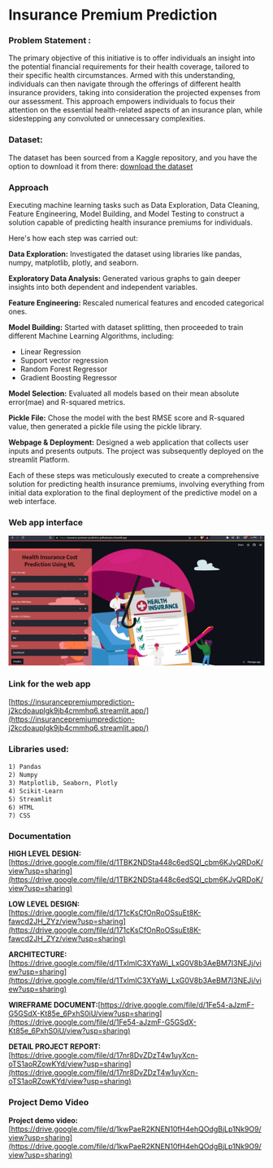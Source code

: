 # Insurance Premium Prediction
### Problem Statement :
The primary objective of this initiative is to offer individuals an insight into the potential financial requirements for their health coverage, tailored to their specific health circumstances. Armed with this understanding, individuals can then navigate through the offerings of different health insurance providers, taking into consideration the projected expenses from our assessment. This approach empowers individuals to focus their attention on the essential health-related aspects of an insurance plan, while sidestepping any convoluted or unnecessary complexities.

### Dataset:
The dataset has been sourced from a Kaggle repository, and you have the option to download it from there: [download the dataset](https://www.kaggle.com/datasets/noordeen/insurance-premium-prediction)

### Approach
Executing machine learning tasks such as Data Exploration, Data Cleaning, Feature Engineering, Model Building, and Model Testing to construct a solution capable of predicting health insurance premiums for individuals.

Here's how each step was carried out:

**Data Exploration:** Investigated the dataset using libraries like pandas, numpy, matplotlib, plotly, and seaborn.

**Exploratory Data Analysis:** Generated various graphs to gain deeper insights into both dependent and independent variables.

**Feature Engineering:** Rescaled numerical features and encoded categorical ones.

**Model Building:** Started with dataset splitting, then proceeded to train different Machine Learning Algorithms, including:
- Linear Regression
- Support vector regression
- Random Forest Regressor
- Gradient Boosting Regressor

**Model Selection:** Evaluated all models based on their mean absolute error(mae) and R-squared metrics.

**Pickle File:** Chose the model with the best RMSE score and R-squared value, then generated a pickle file using the pickle library.

**Webpage & Deployment:** Designed a web application that collects user inputs and presents outputs. The project was subsequently deployed on the streamlit  Platform.

Each of these steps was meticulously executed to create a comprehensive solution for predicting health insurance premiums, involving everything from initial data exploration to the final deployment of the predictive model on a web interface.

### Web app interface 
![alt text](https://github.com/Shekharmeena28/Insurance_premium_prediction/blob/main/Image/Screenshot%202023-06-23%20182904.png)

### Link for the web app
 [https://insurancepremiumprediction-j2kcdoauplgk9jb4cmmhq6.streamlit.app/](https://insurancepremiumprediction-j2kcdoauplgk9jb4cmmhq6.streamlit.app/)

### Libraries used:
    1) Pandas
    2) Numpy
    3) Matplotlib, Seaborn, Plotly
    4) Scikit-Learn
    5) Streamlit
    6) HTML
    7) CSS

### Documentation
**HIGH LEVEL DESIGN:**[https://drive.google.com/file/d/1TBK2NDSta448c6edSQI_cbm6KJvQRDoK/view?usp=sharing](https://drive.google.com/file/d/1TBK2NDSta448c6edSQI_cbm6KJvQRDoK/view?usp=sharing)

**LOW LEVEL DESIGN:**[https://drive.google.com/file/d/171cKsCfOnRoOSsuEt8K-fawcd2JH_ZYz/view?usp=sharing](https://drive.google.com/file/d/171cKsCfOnRoOSsuEt8K-fawcd2JH_ZYz/view?usp=sharing)

**ARCHITECTURE:**[https://drive.google.com/file/d/1TxImIC3XYaWi_LxG0V8b3AeBM7I3NEJj/view?usp=sharing](https://drive.google.com/file/d/1TxImIC3XYaWi_LxG0V8b3AeBM7I3NEJj/view?usp=sharing)

**WIREFRAME DOCUMENT:**[https://drive.google.com/file/d/1Fe54-aJzmF-G5GSdX-Kt85e_6PxhS0iU/view?usp=sharing](https://drive.google.com/file/d/1Fe54-aJzmF-G5GSdX-Kt85e_6PxhS0iU/view?usp=sharing)

**DETAIL PROJECT REPORT:**[https://drive.google.com/file/d/17nr8DvZDzT4w1uyXcn-oTS1aoRZowKYd/view?usp=sharing](https://drive.google.com/file/d/17nr8DvZDzT4w1uyXcn-oTS1aoRZowKYd/view?usp=sharing)

### Project Demo Video
**Project demo video:**[https://drive.google.com/file/d/1kwPaeR2KNEN10fH4ehQOdgBjLp1Nk9O9/view?usp=sharing](https://drive.google.com/file/d/1kwPaeR2KNEN10fH4ehQOdgBjLp1Nk9O9/view?usp=sharing)
